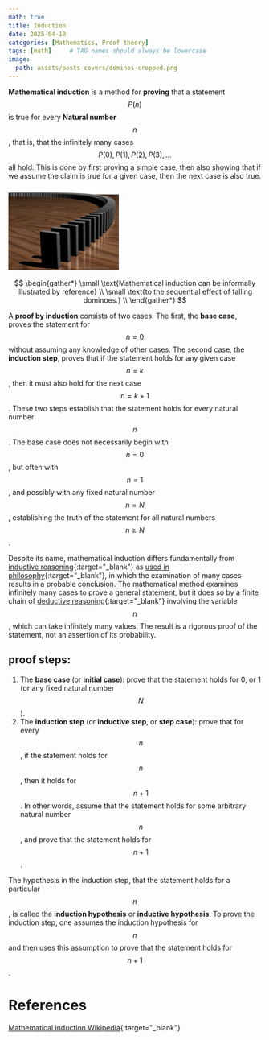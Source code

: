 ```yaml
---
math: true
title: Induction
date: 2025-04-10
categories: [Mathematics, Proof theory]
tags: [math]     # TAG names should always be lowercase
image:
  path: assets/posts-covers/dominos-cropped.png
---
```


**Mathematical induction** is a method for **proving** that a statement $$P(n)$$ is true for every **Natural number** $$n$$, that is, that the infinitely many cases $$P(0),P(1),P(2),P(3),\dots$$ all hold. This is done by first proving a simple case, then also showing that if we assume the claim is true for a given case, then the next case is also true.

![dominos](assets/img/220px-Dominoeffect.png)  

$$
\begin{gather*}
\small \text{Mathematical induction can be informally illustrated by reference} \\
\small \text{to the sequential effect of falling dominoes.} \\
\end{gather*}
$$

A **proof by induction** consists of two cases. The first, the **base case**, proves the statement for $$n=0$$ without assuming any knowledge of other cases. The second case, the **induction step**, proves that if the statement holds for any given case $$n=k$$, then it must also hold for the next case $$n=k+1$$. These two steps establish that the statement holds for every natural number $$n$$. The base case does not necessarily begin with $$n=0$$, but often with $$n=1$$, and possibly with any fixed natural number $$n=N$$, establishing the truth of the statement for all natural numbers $$n\geq N$$.

Despite its name, mathematical induction differs fundamentally from [inductive reasoning](https://en.wikipedia.org/wiki/Inductive_reasoning){:target="_blank"} as [used in philosophy](https://en.wikipedia.org/wiki/Problem_of_induction "Problem of induction"){:target="_blank"}, in which the examination of many cases results in a probable conclusion. The mathematical method examines infinitely many cases to prove a general statement, but it does so by a finite chain of [deductive reasoning](https://en.wikipedia.org/wiki/Deductive_reasoning){:target="_blank"} involving the variable $$n$$, which can take infinitely many values. The result is a rigorous proof of the statement, not an assertion of its probability.


## proof steps:

1. The **base case** (or **initial case**): prove that the statement holds for 0, or 1 (or any fixed natural number $$N$$).
2. The **induction step** (or **inductive step**, or **step case**): prove that for every $$n$$, if the statement holds for $$n$$, then it holds for $$n+1$$. In other words, assume that the statement holds for some arbitrary natural number $$n$$, and prove that the statement holds for $$n+1$$.

The hypothesis in the induction step, that the statement holds for a particular $$n$$, is called the **induction hypothesis** or **inductive hypothesis**. To prove the induction step, one assumes the induction hypothesis for $$n$$ and then uses this assumption to prove that the statement holds for $$n+1$$.

# References

[Mathematical induction Wikipedia](https://en.wikipedia.org/wiki/Mathematical_induction){:target="_blank"}
